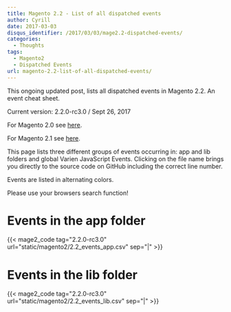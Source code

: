 ```yaml
---
title: Magento 2.2 - List of all dispatched events
author: Cyrill
date: 2017-03-03
disqus_identifier: /2017/03/03/mage2.2-dispatched-events/
categories:
  - Thoughts
tags:
  - Magento2
  - Dispatched Events
url: magento-2.2-list-of-all-dispatched-events/
---
```


This ongoing updated post, lists all dispatched events in Magento 2.2. An event cheat sheet.

Current version: 2.2.0-rc3.0 / Sept 26, 2017

For Magento 2.0 see [here](magento2-list-of-all-dispatched-events/).

For Magento 2.1 see [here](magento-2.1-list-of-all-dispatched-events/).

<!--more-->

This page lists three different groups of events occurring in: app and lib folders
and global Varien JavaScript Events. Clicking on the file name brings you directly
to the source code on GitHub including the correct line number.

Events are listed in alternating colors.

Please use your browsers search function!

# Events in the app folder

{{< mage2_code tag="2.2.0-rc3.0" url="static/magento2/2.2_events_app.csv" sep="|" >}}

# Events in the lib folder

{{< mage2_code tag="2.2.0-rc3.0" url="static/magento2/2.2_events_lib.csv" sep="|" >}}
